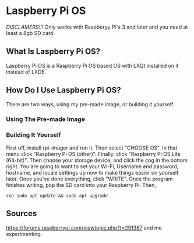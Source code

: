 # Laspberry Pi OS

*DISCLAMERS!!!* Only works with Raspberyy Pi's 3 and later and you need at least a 8gb SD card.

## What Is Laspberry Pi OS?
Laspberry Pi OS is a Raspberry Pi OS based OS with LXQt installed on it instead of LXDE.

## How Do I Use Laspberry Pi OS?
There are two ways, using my pre-made image, or building it yourself.

### Using The Pre-made Image


### Building It Yourself
First off, install rpi-imager and run it. Then select "CHOOSE OS". In that menu click "Raspberry Pi OS (other)". Finally, click "Raspberry Pi OS Lite (64-bit)". Then choose your storage device, and click the cog in the bottom right. You are going to want to set your Wi-Fi, Username and password, hostname, and locale settings up now to make things easier on yourself later. Once you've done everything, click "WRITE".
Once the program finishes writing, pop the SD card into your Raspberry Pi. Then, 
```
run sudo apt update && sudo apt upgrade
```
## Sources
https://forums.raspberrypi.com/viewtopic.php?t=291387 and me experimenting.
